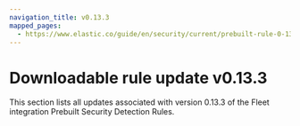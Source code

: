 ```yaml
---
navigation_title: v0.13.3
mapped_pages:
  - https://www.elastic.co/guide/en/security/current/prebuilt-rule-0-13-3-prebuilt-rules-0-13-3-appendix.html
---
```


# Downloadable rule update v0.13.3

This section lists all updates associated with version 0.13.3 of the Fleet integration Prebuilt Security Detection Rules.